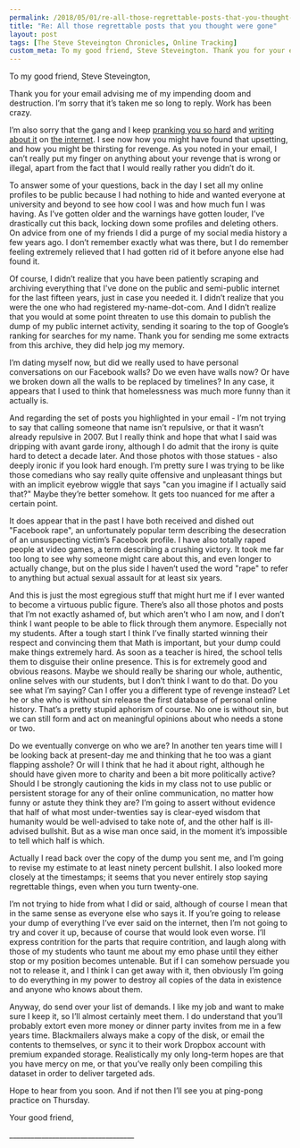 ```yaml
---
permalink: /2018/05/01/re-all-those-regrettable-posts-that-you-thought-were-gone/index.html
title: "Re: All those regrettable posts that you thought were gone"
layout: post
tags: [The Steve Steveington Chronicles, Online Tracking]
custom_meta: To my good friend, Steve Steveington. Thank you for your email advising me of my impending doom and destruction. I’m sorry that it’s taken me so long to reply. Work has been crazy.
---
```

To my good friend, Steve Steveington,

Thank you for your email advising me of my impending doom and destruction. I’m sorry that it’s taken me so long to reply. Work has been crazy.

I’m also sorry that the gang and I keep [pranking you so hard](/2017/10/09/tracking-friends-and-strangers-using-whatsapp/) and [writing about it](/2017/11/24/identity-graphs-how-online-trackers-follow-you-across-devices/) on [the internet](/2014/12/08/fun-with-your-friends-facebook-and-tinder-session-tokens/). I see now how you might have found that upsetting, and how you might be thirsting for revenge. As you noted in your email, I can’t really put my finger on anything about your revenge that is wrong or illegal, apart from the fact that I would really rather you didn’t do it.

To answer some of your questions, back in the day I set all my online profiles to be public because I had nothing to hide and wanted everyone at university and beyond to see how cool I was and how much fun I was having. As I’ve gotten older and the warnings have gotten louder, I’ve drastically cut this back, locking down some profiles and deleting others. On advice from one of my friends I did a purge of my social media history a few years ago. I don’t remember exactly what was there, but I do remember feeling extremely relieved that I had gotten rid of it before anyone else had found it.

Of course, I didn’t realize that you have been patiently scraping and archiving everything that I've done on the public and semi-public internet for the last fifteen years, just in case you needed it. I didn’t realize that you were the one who had registered my-name-dot-com. And I didn’t realize that you would at some point threaten to use this domain to publish the dump of my public internet activity, sending it soaring to the top of Google’s ranking for searches for my name. Thank you for sending me some extracts from this archive, they did help jog my memory.

I’m dating myself now, but did we really used to have personal conversations on our Facebook walls? Do we even have walls now? Or have we broken down all the walls to be replaced by timelines? In any case, it appears that I used to think that homelessness was much more funny than it actually is.

And regarding the set of posts you highlighted in your email - I’m not trying to say that calling someone that name isn’t repulsive, or that it wasn’t already repulsive in 2007. But I really think and hope that what I said was dripping with avant garde irony, although I do admit that the irony is quite hard to detect a decade later. And those photos with those statues - also deeply ironic if you look hard enough. I’m pretty sure I was trying to be like those comedians who say really quite offensive and unpleasant things but with an implicit eyebrow wiggle that says "can you imagine if I actually said that?" Maybe they’re better somehow. It gets too nuanced for me after a certain point.

It does appear that in the past I have both received and dished out "Facebook rape", an unfortunately popular term describing the desecration of an unsuspecting victim’s Facebook profile. I have also totally raped people at video games, a term describing a crushing victory. It took me far too long to see why someone might care about this, and even longer to actually change, but on the plus side I haven’t used the word "rape" to refer to anything but actual sexual assault for at least six years.

And this is just the most egregious stuff that might hurt me if I ever wanted to become a virtuous public figure. There’s also all those photos and posts that I’m not exactly ashamed of, but which aren’t who I am now, and I don’t think I want people to be able to flick through them anymore. Especially not my students. After a tough start I think I’ve finally started winning their respect and convincing them that Math is important, but your dump could make things extremely hard. As soon as a teacher is hired, the school tells them to disguise their online presence. This is for extremely good and obvious reasons. Maybe we should really be sharing our whole, authentic, online selves with our students, but I don’t think I want to do that. Do you see what I’m saying? Can I offer you a different type of revenge instead? Let he or she who is without sin release the first database of personal online history. That’s a pretty stupid aphorism of course. No one is without sin, but we can still form and act on meaningful opinions about who needs a stone or two.

Do we eventually converge on who we are? In another ten years time will I be looking back at present-day me and thinking that he too was a giant flapping asshole? Or will I think that he had it about right, although he should have given more to charity and been a bit more politically active? Should I be strongly cautioning the kids in my class not to use public or persistent storage for any of their online communication, no matter how funny or astute they think they are? I’m going to assert without evidence that half of what most under-twenties say is clear-eyed wisdom that humanity would be well-advised to take note of, and the other half is ill-advised bullshit. But as a wise man once said, in the moment it’s impossible to tell which half is which.

Actually I read back over the copy of the dump you sent me, and I’m going to revise my estimate to at least ninety percent bullshit. I also looked more closely at the timestamps; it seems that you never entirely stop saying regrettable things, even when you turn twenty-one.

I’m not trying to hide from what I did or said, although of course I mean that in the same sense as everyone else who says it. If you’re going to release your dump of everything I’ve ever said on the internet, then I’m not going to try and cover it up, because of course that would look even worse. I’ll express contrition for the parts that require contrition, and laugh along with those of my students who taunt me about my emo phase until they either stop or my position becomes untenable. But if I can somehow persuade you not to release it, and I think I can get away with it, then obviously I’m going to do everything in my power to destroy all copies of the data in existence and anyone who knows about them.

Anyway, do send over your list of demands. I like my job and want to make sure I keep it, so I’ll almost certainly meet them. I do understand that you’ll probably extort even more money or dinner party invites from me in a few years time. Blackmailers always make a copy of the disk, or email the contents to themselves, or sync it to their work Dropbox account with premium expanded storage. Realistically my only long-term hopes are that you have mercy on me, or that you’ve really only been compiling this dataset in order to deliver targeted ads.

Hope to hear from you soon. And if not then I’ll see you at ping-pong practice on Thursday.

Your good friend,

\___________________________________
